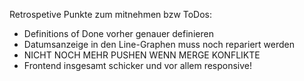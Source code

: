 Retrospetive Punkte zum mitnehmen bzw ToDos:

- Definitions of Done vorher genauer definieren
- Datumsanzeige in den Line-Graphen muss noch repariert werden
- NICHT NOCH MEHR PUSHEN WENN MERGE KONFLIKTE
- Frontend insgesamt schicker und vor allem responsive!
